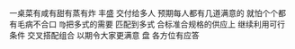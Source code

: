 一桌菜有咸有甜有蒸有炸 丰盛 交付给多人
预期每人都有几道满意的 就怕个个都有毛病不合口
♍︎把多式的需要 匹配到多式 合标准合规格的供应上
继续利用可行条件 交叉搭配组合 以期令大家更满意
盘 各方位有应答

